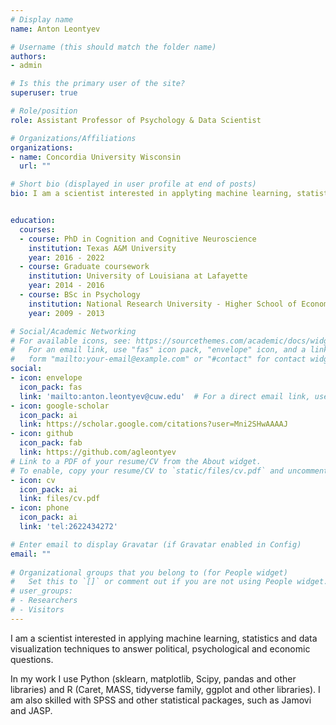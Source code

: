 ```yaml
---
# Display name
name: Anton Leontyev

# Username (this should match the folder name)
authors:
- admin

# Is this the primary user of the site?
superuser: true

# Role/position
role: Assistant Professor of Psychology & Data Scientist

# Organizations/Affiliations
organizations:
- name: Concordia University Wisconsin
  url: ""

# Short bio (displayed in user profile at end of posts)
bio: I am a scientist interested in applyting machine learning, statistics and data visualization techniques to answer political, psychological and economic questions. 


education:
  courses:
  - course: PhD in Cognition and Cognitive Neuroscience
    institution: Texas A&M University
    year: 2016 - 2022
  - course: Graduate coursework
    institution: University of Louisiana at Lafayette
    year: 2014 - 2016
  - course: BSc in Psychology
    institution: National Research University - Higher School of Economics
    year: 2009 - 2013

# Social/Academic Networking
# For available icons, see: https://sourcethemes.com/academic/docs/widgets/#icons
#   For an email link, use "fas" icon pack, "envelope" icon, and a link in the
#   form "mailto:your-email@example.com" or "#contact" for contact widget.
social:
- icon: envelope
  icon_pack: fas
  link: 'mailto:anton.leontyev@cuw.edu'  # For a direct email link, use "mailto:a.g.leontyev@tamu.edu".
- icon: google-scholar
  icon_pack: ai
  link: https://scholar.google.com/citations?user=Mni2SHwAAAAJ
- icon: github
  icon_pack: fab
  link: https://github.com/agleontyev
# Link to a PDF of your resume/CV from the About widget.
# To enable, copy your resume/CV to `static/files/cv.pdf` and uncomment the lines below.  
- icon: cv
  icon_pack: ai
  link: files/cv.pdf
- icon: phone
  icon_pack: ai
  link: 'tel:2622434272'

# Enter email to display Gravatar (if Gravatar enabled in Config)
email: ""
  
# Organizational groups that you belong to (for People widget)
#   Set this to `[]` or comment out if you are not using People widget.  
# user_groups:
# - Researchers
# - Visitors
---
```


I am a scientist interested in applying machine learning, statistics and data visualization techniques to answer political, psychological and economic questions. 

In my work I use Python (sklearn, matplotlib, Scipy, pandas and other libraries) and R (Caret, MASS, tidyverse family, ggplot and other libraries). I am also skilled with SPSS and other statistical packages, such as Jamovi and JASP.

